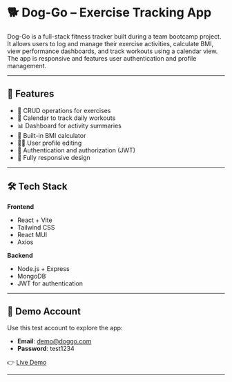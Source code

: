 # 🐕 Dog-Go – Exercise Tracking App

Dog-Go is a full-stack fitness tracker built during a team bootcamp project. It allows users to log and manage their exercise activities, calculate BMI, view performance dashboards, and track workouts using a calendar view. The app is responsive and features user authentication and profile management.

---

## 🚀 Features

- 📝 CRUD operations for exercises
- 📅 Calendar to track daily workouts
- 📊 Dashboard for activity summaries
- 📐 Built-in BMI calculator
- 🧑‍💼 User profile editing
- 🔐 Authentication and authorization (JWT)
- 📱 Fully responsive design

---

## 🛠 Tech Stack

**Frontend**  
- React + Vite  
- Tailwind CSS  
- React MUI  
- Axios

**Backend**  
- Node.js + Express  
- MongoDB  
- JWT for authentication

---

## 🧪 Demo Account

Use this test account to explore the app:

- **Email**: demo@doggo.com 
- **Password**: test1234

👉 [Live Demo](https://dog-go-frontend.vercel.app/)

---

